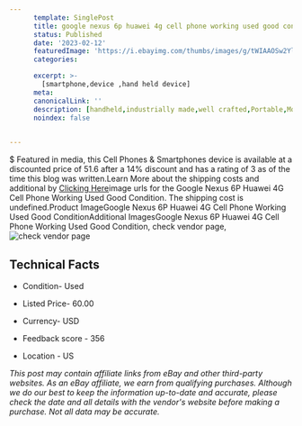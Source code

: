 ```yaml
---
      template: SinglePost
      title: google nexus 6p huawei 4g cell phone working used good condition
      status: Published
      date: '2023-02-12'
      featuredImage: 'https://i.ebayimg.com/thumbs/images/g/tWIAAOSw2YljYtAR/s-l225.jpg'
      categories: 

      excerpt: >-
        [smartphone,device ,hand held device]
      meta:
      canonicalLink: ''
      description: [handheld,industrially made,well crafted,Portable,Mobile,Compact,Convenient,Lightweight,Maneuverable,Man-portable,Miniature,Carriable,Hand-held,Light,Holdable,Transportable,Mobile device,Pocket-sized,On-the-go,Wireless,Cordless,Compact size,Convenient size, smartphone,device ,hand held device]
      noindex: false

        
---
```

$
    Featured in media, this Cell Phones & Smartphones device is available at a discounted price of 51.6 after a 14% discount and has a rating of 3 as of the time this blog was written.Learn More about the shipping costs and additional by [Clicking Here](https://www.ebay.com/itm/295313349325?hash=item44c20c1acd%3Ag%3AtWIAAOSw2YljYtAR&mkevt=1&mkcid=1&mkrid=711-53200-19255-0&campid=%253CePNCampaignId%253E&customid=%253CreferenceId%253E&toolid=10049)image urls for the Google Nexus 6P Huawei  4G Cell Phone Working Used Good Condition. The shipping cost is undefined.Product ImageGoogle Nexus 6P Huawei  4G Cell Phone Working Used Good ConditionAdditional ImagesGoogle Nexus 6P Huawei  4G Cell Phone Working Used Good Condition, check vendor page, ![check vendor page](https://origin-galleryplus.ebayimg.com/ws/web/295313349325_2_0_1/225x225.jpg,https://origin-galleryplus.ebayimg.com/ws/web/295313349325_3_0_1/225x225.jpg,https://origin-galleryplus.ebayimg.com/ws/web/295313349325_4_0_1/225x225.jpg,https://origin-galleryplus.ebayimg.com/ws/web/295313349325_5_0_1/225x225.jpg,https://origin-galleryplus.ebayimg.com/ws/web/295313349325_6_0_1/225x225.jpg,https://origin-galleryplus.ebayimg.com/ws/web/295313349325_7_0_1/225x225.jpg,https://origin-galleryplus.ebayimg.com/ws/web/295313349325_8_0_1/225x225.jpg,https://origin-galleryplus.ebayimg.com/ws/web/295313349325_9_0_1/225x225.jpg,https://origin-galleryplus.ebayimg.com/ws/web/295313349325_10_0_1/225x225.jpg,https://origin-galleryplus.ebayimg.com/ws/web/295313349325_11_0_1/225x225.jpg,https://origin-galleryplus.ebayimg.com/ws/web/295313349325_12_0_1/225x225.jpg)
    
    

 ## Technical Facts 



     
      

 - Condition- Used 


      

 - Listed Price- 60.00 


      

 - Currency- USD 


      

 - Feedback score - 356 


      

 - Location - US 


      
      

 *_This post may contain affiliate links from eBay and other third-party websites. As an eBay affiliate, we earn from qualifying purchases. Although we do our best to keep the information up-to-date and accurate, please check the date and all details with the vendor's website before making a purchase. Not all data may be accurate._*



    
    
    
    
    